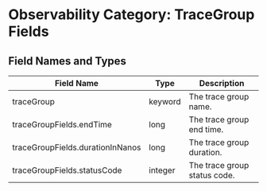 # Observability Category: TraceGroup Fields


## Field Names and Types

| Field Name             | Type    | Description                  |
|------------------------|---------|------------------------------|
| traceGroup     | keyword | The trace group name.        |
| traceGroupFields.endTime   | long    | The trace group end time.    |
| traceGroupFields.durationInNanos                   | long    | The trace group  duration.   |
| traceGroupFields.statusCode                  | integer | The trace group status code. |
